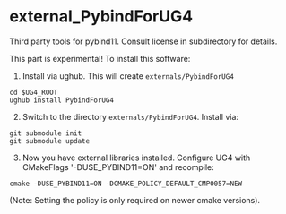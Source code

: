 # external_PybindForUG4

Third party tools for pybind11. Consult license in subdirectory for details.

This part is experimental! To install this software:

1) Install via ughub. This will create ``externals/PybindForUG4``

```
cd $UG4_ROOT
ughub install PybindForUG4
```

2) Switch to the directory ``externals/PybindForUG4``. Install via:

```
git submodule init
git submodule update
```

3) Now you have external libraries installed. Configure UG4 with CMakeFlags '-DUSE_PYBIND11=ON' and recompile:

```
cmake -DUSE_PYBIND11=ON -DCMAKE_POLICY_DEFAULT_CMP0057=NEW
```
(Note: Setting the policy is only required on newer cmake versions).

